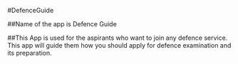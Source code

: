 #DefenceGuide


##Name of the app is Defence Guide


##This App is used for the aspirants who want to join any defence service. This app will guide them how you should apply for defence examination and its preparation.

